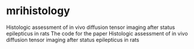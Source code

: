 # mrihistology
Histologic assessment of in vivo diffusion tensor imaging after status epilepticus in rats
The code for the paper Histologic assessment of in vivo diffusion tensor imaging after status epilepticus in rats
